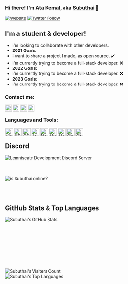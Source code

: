 ### Hi there! I'm Ata Kemal, aka [Subuthai][website] 👋

[![Website](https://img.shields.io/website?label=subuthai.xyz&style=for-the-badge&url=https%3A%2F%2Fsubuthai.xyz)](https://subuthai.xyz)
[![Twitter Follow](https://img.shields.io/twitter/follow/subuthai_?color=1DA1F2&logo=twitter&style=for-the-badge)](https://twitter.com/intent/follow?original_referer=https%3A%2F%2Fgithub.com%2FSubuthai&screen_name=subuthai_)

## I'm a student & developer!

- I'm looking to collaborate with other developers.
- **2021 Goals:**
- <s>I want to share a project I made, as open source.</s> ✔️
- I'm currently trying to become a full-stack developer. ❌
- **2022 Goals:**
- I'm currently trying to become a full-stack developer. ❌
- **2023 Goals:**
- I'm currently trying to become a full-stack developer. ❌

### Contact me:

[<img align="left" alt="subuthai.xyz" width="22px" src="https://img.icons8.com/?size=512&id=dxoYK8bxqiJr&format=png" />][website]
[<img align="left" alt="subuthai | YouTube" width="22px" src="https://img.icons8.com/fluency/48/000000/youtube-play.png" />][youtube]
[<img align="left" alt="subuthai_ | Twitter" width="22px" src="https://img.icons8.com/fluency/48/000000/twitter.png" />][twitter]
[<img align="left" alt="subuthai_ | Instagram" width="22px" src="https://img.icons8.com/fluency/48/000000/instagram-new.png" />][instagram]

<br />

### Languages and Tools:

<img align="left" alt="Visual Studio Code" width="26px" src="https://img.icons8.com/fluency/48/000000/visual-studio-code-2019.png" />
<img align="left" alt="HTML5" width="26px" src="https://img.icons8.com/color/48/000000/html-5--v1.png"/>
<img align="left" alt="CSS3" width="26px" src="https://img.icons8.com/color/48/000000/css3.png"/>
<img align="left" alt="JavaScript" width="26px" src="https://img.icons8.com/color/48/000000/javascript--v1.png"/>
<img align="left" alt="Node.js" width="26px" src="https://img.icons8.com/color/48/000000/nodejs.png"/>
<img align="left" alt="MySQL" width="26px" src="https://img.icons8.com/fluency/48/000000/mysql-logo.png"/>
<img align="left" alt="MongoDB" width="26px" src="https://img.icons8.com/color/48/000000/mongodb.png"/>
<img align="left" alt="Git" width="26px" src="https://img.icons8.com/color/48/000000/git.png"/>
<img align="left" alt="GitHub" width="26px" src="https://img.icons8.com/material-outlined/24/000000/github.png"/>

<br />

## Discord 
  [<img align="left" alt="Lemniscate Development Discord Server" src="https://discordapp.com/api/guilds/638385129030418452/widget.png?style=banner2" alt="Lemniscate Dev"/>][discord]
  <br /><br /><br /><br />
  <img align="left" alt="is Subuthai online?" src="https://dcbadge.vercel.app/api/shield/275723948803489792?style=flat&theme=clean" />

<br />
<br />
<br />

## GitHub Stats & Top Languages
  <img align="left" alt="Subuthai's GitHub Stats" src="https://github-readme-stats.vercel.app/api?username=subuthai&theme=dark" />
  <br /><br /><br /><br /><br /><br /><br /><br /><br /><br />
  <img align="left" alt="Subuthai's Visiters Count" src="https://komarev.com/ghpvc/?username=Subuthai">
  <br />
  <img aligh="left" alt="Subuthai's Top Languages" src="https://github-readme-stats.vercel.app/api/top-langs/?username=subuthai&theme=dark">

<br />

[website]: https://subuthai.xyz
[twitter]: https://twitter.com/subuthai_
[youtube]: https://youtube.com/Subuthai
[instagram]: https://instagram.com/subuthai_
[discord]: https://discord.gg/adXEBUK94B

